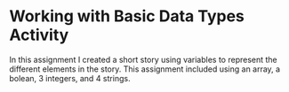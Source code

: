 # Working with Basic Data Types Activity
In this assignment I created a short story using variables to represent the different elements in the story. This assignment included using an array, a bolean, 3 integers, and 4 strings. 